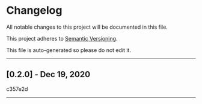 # Changelog

All notable changes to this project will be documented in this file.

This project adheres to [Semantic Versioning](https://semver.org).

This file is auto-generated so please do not edit it.

----
## [0.2.0] - Dec 19, 2020
c357e2d

----